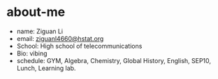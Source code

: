 # about-me

- name: Ziguan Li
- email: ziguanl4660@hstat.org
- School: High school of telecommunications
- Bio: vibing
- schedule: GYM, Algebra, Chemistry, Global History, English, SEP10, Lunch, Learning lab.
